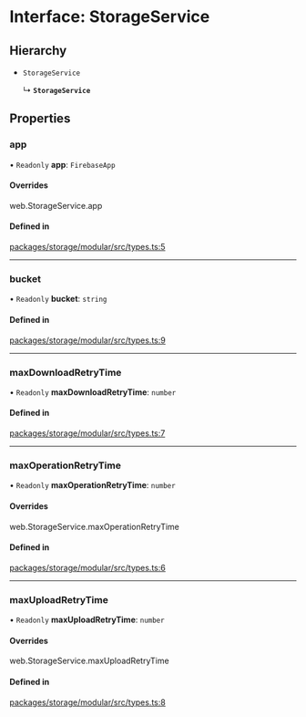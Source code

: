 # Interface: StorageService

## Hierarchy

- `StorageService`

  ↳ **`StorageService`**

## Properties

### app

• `Readonly` **app**: `FirebaseApp`

#### Overrides

web.StorageService.app

#### Defined in

[packages/storage/modular/src/types.ts:5](https://github.com/invertase/react-native-firebase/blob/3eaa35e5/packages/storage/modular/src/types.ts#L5)

___

### bucket

• `Readonly` **bucket**: `string`

#### Defined in

[packages/storage/modular/src/types.ts:9](https://github.com/invertase/react-native-firebase/blob/3eaa35e5/packages/storage/modular/src/types.ts#L9)

___

### maxDownloadRetryTime

• `Readonly` **maxDownloadRetryTime**: `number`

#### Defined in

[packages/storage/modular/src/types.ts:7](https://github.com/invertase/react-native-firebase/blob/3eaa35e5/packages/storage/modular/src/types.ts#L7)

___

### maxOperationRetryTime

• `Readonly` **maxOperationRetryTime**: `number`

#### Overrides

web.StorageService.maxOperationRetryTime

#### Defined in

[packages/storage/modular/src/types.ts:6](https://github.com/invertase/react-native-firebase/blob/3eaa35e5/packages/storage/modular/src/types.ts#L6)

___

### maxUploadRetryTime

• `Readonly` **maxUploadRetryTime**: `number`

#### Overrides

web.StorageService.maxUploadRetryTime

#### Defined in

[packages/storage/modular/src/types.ts:8](https://github.com/invertase/react-native-firebase/blob/3eaa35e5/packages/storage/modular/src/types.ts#L8)
